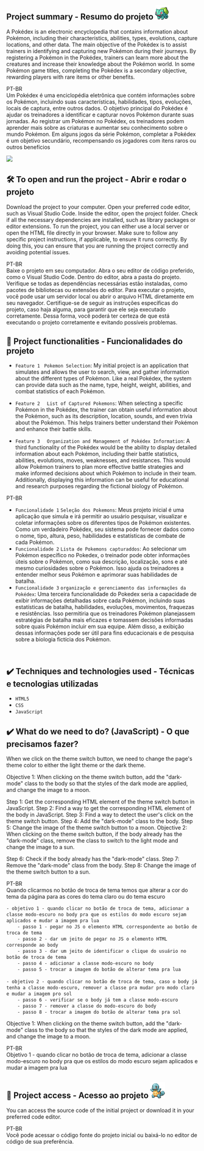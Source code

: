 
## Project summary - Resumo do projeto                 <img src="./src/imagens/bulbasaur.gif" alt="Bulbasaur" class="gif">

A Pokédex is an electronic encyclopedia that contains information about Pokémon, including their characteristics, abilities, types, evolutions, capture locations, and other data. The main objective of the Pokédex is to assist trainers in identifying and capturing new Pokémon during their journeys. By registering a Pokémon in the Pokédex, trainers can learn more about the creatures and increase their knowledge about the Pokémon world. In some Pokémon game titles, completing the Pokédex is a secondary objective, rewarding players with rare items or other benefits.
<p>
PT-BR <br/>
Um Pokédex é uma enciclopédia eletrônica que contém informações sobre os Pokémon, incluindo suas características, habilidades, tipos, evoluções, locais de captura, entre outros dados. O objetivo principal do Pokédex é ajudar os treinadores a identificar e capturar novos Pokémon durante suas jornadas. Ao registrar um Pokémon no Pokédex, os treinadores podem aprender mais sobre as criaturas e aumentar seu conhecimento sobre o mundo Pokémon. Em alguns jogos da série Pokémon, completar a Pokédex é um objetivo secundário, recompensando os jogadores com itens raros ou outros benefícios
<p>
<img src="http://img.shields.io/static/v1?label=STATUS&message=EM%20DESENVOLVIMENTO&color=GREEN&style=for-the-badge"/>
</p>

## 🛠️ To open and run the project - Abrir e rodar o projeto

Download the project to your computer.
Open your preferred code editor, such as Visual Studio Code.
Inside the editor, open the project folder.
Check if all the necessary dependencies are installed, such as library packages or editor extensions.
To run the project, you can either use a local server or open the HTML file directly in your browser.
Make sure to follow any specific project instructions, if applicable, to ensure it runs correctly.
By doing this, you can ensure that you are running the project correctly and avoiding potential issues.
<p>
PT-BR <br/>
Baixe o projeto em seu computador.
Abra o seu editor de código preferido, como o Visual Studio Code.
Dentro do editor, abra a pasta do projeto.
Verifique se todas as dependências necessárias estão instaladas, como pacotes de bibliotecas ou extensões do editor.
Para executar o projeto, você pode usar um servidor local ou abrir o arquivo HTML diretamente em seu navegador.
Certifique-se de seguir as instruções específicas do projeto, caso haja alguma, para garantir que ele seja executado corretamente.
Dessa forma, você poderá ter certeza de que está executando o projeto corretamente e evitando possíveis problemas.

## 🔨 Project functionalities - Funcionalidades do projeto

- `Feature 1` ` Pokemon Selection`: My initial project is an application that simulates and allows the user to search, view, and gather information about the different types of Pokémon. Like a real Pokédex, the system can provide data such as the name, type, height, weight, abilities, and combat statistics of each Pokémon.

- `Feature 2` `  List of Captured Pokemons`: When selecting a specific Pokémon in the Pokédex, the trainer can obtain useful information about the Pokémon, such as its description, location, sounds, and even trivia about the Pokémon. This helps trainers better understand their Pokémon and enhance their battle skills.

- `Feature 3` `  Organization and Management of Pokédex Information`: A third functionality of the Pokédex would be the ability to display detailed information about each Pokémon, including their battle statistics, abilities, evolutions, moves, weaknesses, and resistances. This would allow Pokémon trainers to plan more effective battle strategies and make informed decisions about which Pokémon to include in their team. Additionally, displaying this information can be useful for educational and research purposes regarding the fictional biology of Pokémon.
<p>
PT-BR <br/>

- `Funcionalidade 1` `Seleção dos Pokemons`: Meus projeto inicial é uma aplicação que simula e irá permitir ao usuário pesquisar, visualizar e coletar informações sobre os diferentes tipos de Pokémon existentes. Como um verdadeiro Pokédex, seu sistema pode fornecer dados como o nome, tipo, altura, peso, habilidades e estatísticas de combate de cada Pokémon.
- `Funcionalidade 2` `Lista de Pokemons capturaddos`: Ao selecionar um Pokémon específico no Pokedex, o treinador pode obter informações úteis sobre o Pokémon, como sua descrição, localização, sons e até mesmo curiosidades sobre o Pokémon. Isso ajuda os treinadores a entender melhor seus Pokémon e aprimorar suas habilidades de batalha.
- `Funcionalidade 3` `organização e gerenciamento das informações da Pokédex`: Uma terceira funcionalidade do Pokedex seria a capacidade de exibir informações detalhadas sobre cada Pokémon, incluindo suas estatísticas de batalha, habilidades, evoluções, movimentos, fraquezas e resistências. Isso permitiria que os treinadores Pokémon planejassem estratégias de batalha mais eficazes e tomassem decisões informadas sobre quais Pokémon incluir em sua equipe. Além disso, a exibição dessas informações pode ser útil para fins educacionais e de pesquisa sobre a biologia fictícia dos Pokémon.
<br/>

## ✔️ Techniques and technologies used - Técnicas e tecnologias utilizadas 

- ``HTML5``
- ``CSS``
- ``JavaScript``

## ✔️ What do we need to do? (JavaScript) - O que precisamos fazer?
When we click on the theme switch button, we need to change the page's theme color to either the light theme or the dark theme.

Objective 1: When clicking on the theme switch button, add the "dark-mode" class to the body so that the styles of the dark mode are applied, and change the image to a moon.

Step 1: Get the corresponding HTML element of the theme switch button in JavaScript.
Step 2: Find a way to get the corresponding HTML element of the body in JavaScript.
Step 3: Find a way to detect the user's click on the theme switch button.
Step 4: Add the "dark-mode" class to the body.
Step 5: Change the image of the theme switch button to a moon.
Objective 2: When clicking on the theme switch button, if the body already has the "dark-mode" class, remove the class to switch to the light mode and change the image to a sun.

Step 6: Check if the body already has the "dark-mode" class.
Step 7: Remove the "dark-mode" class from the body.
Step 8: Change the image of the theme switch button to a sun.
<p>
PT-BR <br/>
	Quando clicarmos no botão de troca de tema temos que alterar a cor do tema da página para as cores do tema claro ou do tema escuro

	- objetivo 1 - quando clicar no botão de troca de tema, adicionar a classe modo-escuro no body pra que os estilos do modo escuro sejam aplicados e mudar a imagem pra lua
        - passo 1 - pegar no JS o elemento HTML correspondente ao botão de troca de tema
        - passo 2 - dar um jeito de pegar no JS o elemento HTML corresponde ao body
        - passo 3 - dar um jeito de identificar o clique do usuário no botão de troca de tema
        - passo 4 - adicionar a classe modo-escuro no body
        - passo 5 - trocar a imagem do botão de alterar tema pra lua
    
	- objetivo 2 - quando clicar no botão de troca de tema, caso o body já tenha a classe modo-escuro, remover a classe pra mudar pro modo claro e mudar a imagem pro sol
        - passo 6 - verificar se o body já tem a classe modo-escuro
        - passo 7 - remover a classe do modo-escuro do body
        - passo 8 - trocar a imagem do botão de alterar tema pra sol
<p>
Objective 1: When clicking on the theme switch button, add the "dark-mode" class to the body so that the styles of the dark mode are applied, and change the image to a moon.
<p>
PT-BR <br/>
Objetivo 1 - quando clicar no botão de troca de tema, adicionar a classe modo-escuro no body pra que os estilos do modo escuro sejam aplicados e mudar a imagem pra lua

## 📁 Project access - Acesso ao projeto                 <img src="./src/imagens/squirtle.gif" alt="Squirtle" class="gif">

You can access the source code of the initial project or download it in your preferred code editor.
<p>
PT-BR <br/>
Você pode acessar o código fonte do projeto inicial ou baixá-lo no editor de código de sua preferência. 
